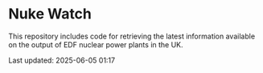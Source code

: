 # Nuke Watch

This repository includes code for retrieving the latest information available on the output of EDF nuclear power plants in the UK.

Last updated: 2025-06-05 01:17